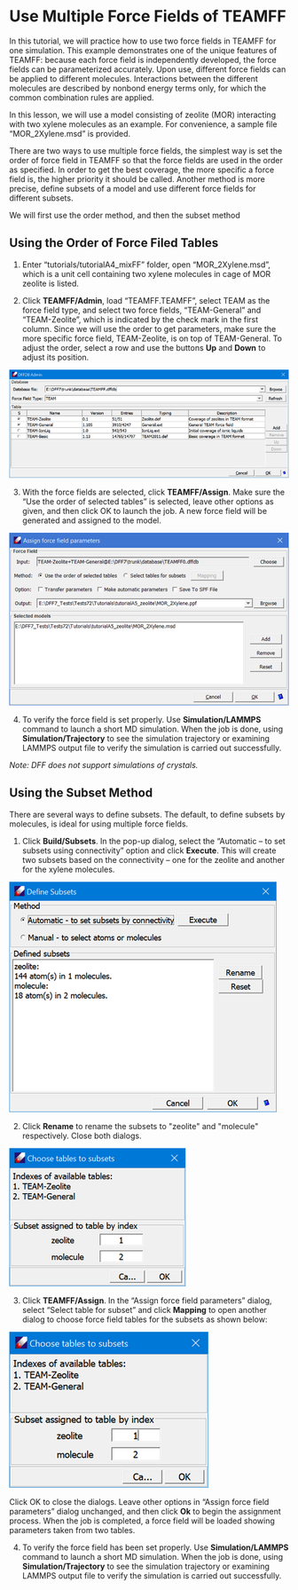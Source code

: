 # Use Multiple Force Fields of TEAMFF

In this tutorial, we will practice how to use two force fields in TEAMFF for one simulation. This example demonstrates one of the unique features of TEAMFF: because each force field is independently developed, the force fields can be parameterized accurately. Upon use, different force fields can be applied to different molecules. Interactions between the different molecules are described by nonbond energy terms only, for which the common combination rules are applied.

In this lesson, we will use a model consisting of zeolite (MOR) interacting with two xylene molecules as an example. For convenience, a sample file “MOR_2Xylene.msd” is provided.

There are two ways to use multiple force fields, the simplest way is set the order of force field in TEAMFF so that the force fields are used in the order as specified. In order to get the best coverage, the more specific a force field is, the higher priority it should be called. Another method is more precise, define subsets of a model and use different force fields for different subsets. 

We will first use the order method, and then the subset method 

## Using the Order of Force Filed Tables

1. Enter “tutorials/tutorialA4_mixFF” folder, open “MOR_2Xylene.msd”, which is a unit cell containing two xylene molecules in cage of MOR zeolite is listed. 

2. Click **TEAMFF/Admin**, load “TEAMFF.TEAMFF”, select TEAM as the force field type, and select two force fields, “TEAM-General” and “TEAM-Zeolite”, which is indicated by the check mark in the first column. Since we will use the order to get parameters, make sure the more specific force field, TEAM-Zeolite, is on top of TEAM-General. To adjust the order, select a row and use the buttons **Up** and **Down** to adjust its position.

![database manager](./image-8.png) 

3. With the force fields are selected, click **TEAMFF/Assign**. Make sure the “Use the order of selected tables” is selected, leave other options as given, and then click OK to launch the job. A new force field will be generated and assigned to the model. 
 
![assign dialog](./image-9.png) 

4. To verify the force field is set properly. Use **Simulation/LAMMPS** command to launch a short MD simulation. When the job is done, using **Simulation/Trajectory** to see the simulation trajectory or examining LAMMPS output file to verify the simulation is carried out successfully.

*Note: DFF does not support simulations of crystals.*  

## Using the Subset Method

There are several ways to define subsets. The default, to define subsets by molecules, is ideal for using multiple force fields.

1. Click **Build/Subsets**. In the pop-up dialog, select the “Automatic – to set subsets using connectivity” option and click **Execute**. This will create two subsets based on the connectivity – one for the zeolite and another for the xylene molecules. 
 
![subset dialog](./image-10.png) 

2. Click **Rename** to rename the subsets to "zeolite" and "molecule" respectively. Close both dialogs.

![rename subsets](./image-11.png) 

3. Click **TEAMFF/Assign**. In the “Assign force field parameters” dialog, select “Select table for subset” and click **Mapping** to open another dialog to choose force field tables for the subsets as shown below:

![mapping subsets](./image-12.png) 

Click OK to close the dialogs. Leave other options in “Assign force field parameters” dialog unchanged, and then click **Ok** to begin the assignment process. When the job is completed, a force field will be loaded showing parameters taken from two tables.

4. To verify the force field has been set properly. Use **Simulation/LAMMPS** command to launch a short MD simulation. When the job is done, using **Simulation/Trajectory** to see the simulation trajectory or examining LAMMPS output file to verify the simulation is carried out successfully.
 
